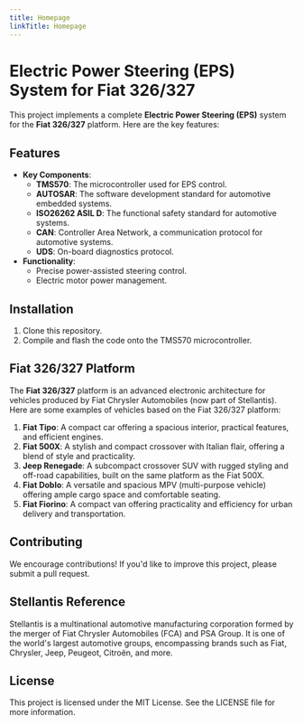```yaml
---
title: Homepage
linkTitle: Homepage
---
```


# Electric Power Steering (EPS) System for Fiat 326/327

This project implements a complete **Electric Power Steering (EPS)** system for the **Fiat 326/327** platform. Here are the key features:

## Features
- **Key Components**:
  - **TMS570**: The microcontroller used for EPS control.
  - **AUTOSAR**: The software development standard for automotive embedded systems.
  - **ISO26262 ASIL D**: The functional safety standard for automotive systems.
  - **CAN**: Controller Area Network, a communication protocol for automotive systems.
  - **UDS**: On-board diagnostics protocol.
- **Functionality**:
  - Precise power-assisted steering control.
  - Electric motor power management.

## Installation
1. Clone this repository.
2. Compile and flash the code onto the TMS570 microcontroller.

## Fiat 326/327 Platform
The **Fiat 326/327** platform is an advanced electronic architecture for vehicles produced by Fiat Chrysler Automobiles (now part of Stellantis). Here are some examples of vehicles based on the Fiat 326/327 platform:

1. **Fiat Tipo**: A compact car offering a spacious interior, practical features, and efficient engines.
2. **Fiat 500X**: A stylish and compact crossover with Italian flair, offering a blend of style and practicality.
3. **Jeep Renegade**: A subcompact crossover SUV with rugged styling and off-road capabilities, built on the same platform as the Fiat 500X.
4. **Fiat Doblo**: A versatile and spacious MPV (multi-purpose vehicle) offering ample cargo space and comfortable seating.
5. **Fiat Fiorino**: A compact van offering practicality and efficiency for urban delivery and transportation.

## Contributing
We encourage contributions! If you'd like to improve this project, please submit a pull request.

## Stellantis Reference
Stellantis is a multinational automotive manufacturing corporation formed by the merger of Fiat Chrysler Automobiles (FCA) and PSA Group. It is one of the world's largest automotive groups, encompassing brands such as Fiat, Chrysler, Jeep, Peugeot, Citroën, and more.

## License
This project is licensed under the MIT License. See the LICENSE file for more information.
